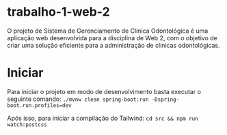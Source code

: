 # trabalho-1-web-2

O projeto de Sistema de Gerenciamento de Clínica Odontológica é uma aplicação web desenvolvida para a disciplina de Web 2, com o objetivo de criar uma solução eficiente para a administração de clínicas odontológicas.

# Iniciar

Para iniciar o projeto em modo de desenvolvimento basta executar o seguinte comando: `./mvnw clean spring-boot:run -Dspring-boot.run.profiles=dev`

Após isso, para iniciar a compilação do Tailwind: `cd src && npm run watch:postcss`
